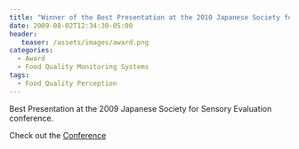 ```yaml
---
title: "Winner of the Best Presentation at the 2010 Japanese Society for Sensory Evaluation"
date: 2009-08-02T12:34:30-05:00
header:
   teaser: /assets/images/award.png
categories:
  - Award
  - Food Quality Monitoring Systems
tags:
  - Food Quality Perception
---
```


Best Presentation at the 2009 Japanese Society for Sensory Evaluation conference.

Check out the [Conference][URL] 

[URL]: https://www.jsse.net/


